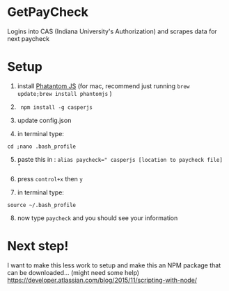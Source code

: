 # GetPayCheck
Logins into CAS (Indiana University's Authorization) and scrapes data for next paycheck  
# Setup
1) install  [Phatantom JS](http://phantomjs.org/download.html)  (for mac, recommend just running ```brew update;brew install phantomjs``` ) 

2) ``` npm install -g casperjs```

3) update config.json

4) in terminal type: 
```shell
cd ;nano .bash_profile
```
5) paste this in : ``` alias paycheck=" casperjs [location to paycheck file] " ```

6) press ```control+x``` then ```y ``` 

7) in terminal type: 
```shell
source ~/.bash_profile
```
8) now type ```paycheck``` and you should see your information

# Next step!
I want to make this less work to setup and make this an NPM package that can be downloaded... (might need some help)
https://developer.atlassian.com/blog/2015/11/scripting-with-node/
